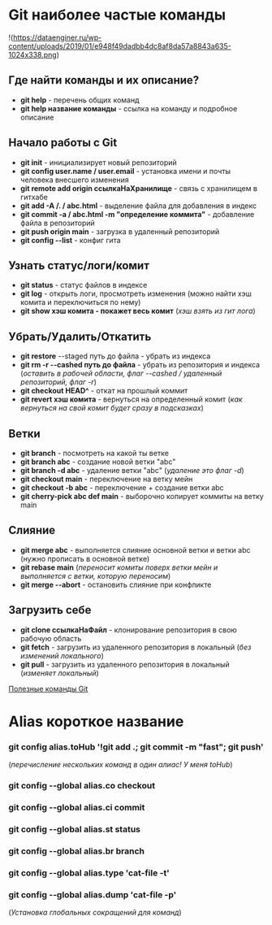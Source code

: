 # Git наиболее частые команды
!(https://dataenginer.ru/wp-content/uploads/2019/01/e948f49dadbb4dc8af8da57a8843a635-1024x338.png)
## Где найти команды и их описание?
- **git help** - перечень общих команд
- **git help название команды** - ссылка на команду и подробное описание

## Начало работы с Git
- **git init** - инициализирует новый репозиторий
- **git config user.name / user.email** - установка имени и почты человека внесшего изменения 
- **git remote add origin ссылкаНаХранилище** - связь с хранилищем в гитхабе
- **git add  -A /. / abc.html** - выделение файла для добавления в индекс
- **git commit -a / abc.html -m "определение коммита"** - добавление файла в репозиторий
- **git push origin main** - загрузка в удаленный репозиторий
- **git config --list**  - конфиг гита

## Узнать статус/логи/комит
- **git status** - статус файлов в индексе
- **git log** - открыть логи, просмотреть изменения (можно найти хэш комита и переключиться по нему)
- **git show хэш комита - покажет весь комит**  (*хэш взять из гит лога*)

## Убрать/Удалить/Откатить
- **git restore** --staged путь до файла - убрать из индекса
- **git rm -r --cashed путь до файла** - убрать из репозитория и индекса (*оставить в рабочей области, флаг --cashed / удаленный репозиторий, флаг -r*)
- **git checkout HEAD^** - откат на прошлый коммит
- **git revert хэш комита** - вернуться на определенный комит (*как вернуться на свой комит будет сразу в подсказках*)

## Ветки 
- **git branch** - посмотреть на какой ты ветке
- **git branch abc** - создание новой ветки "аbc"
- **git branch -d abc** - удаление ветки "abc" (*удаление это флаг -d*)
- **git checkout main** - переключение на ветку мейн
- **git checkout -b abc** - переключение + создание ветки abc
- **git cherry-pick abc def main** - выборочно копирует коммиты на ветку main

## Слияние
- **git merge abc** - выполняется слияние основной ветки и ветки abc (нужно прописать в основной ветке)
- **git rebase main** (*переносит комиты поверх ветки мейн и выполняется с ветки, которую переносим*)
- **git merge --abort** - остановить слияние при конфликте

## Загрузить себе
- **git clone ссылкаНаФайл** - клонирование репозитория в свою рабочую область
- **git fetch** - загрузить из удаленного репозитория в локальный (*без изменений локального*)
- **git pull** - загрузить из удаленного репозитория в локальный (*изменяет локальный*)  

[Полезные команды Git](https://habr.com/ru/companies/ruvds/articles/599929/)

# Alias короткое название

### git config alias.toHub '!git add .; git commit -m "fast"; git push' 
(*перечисление нескольких команд в один алиас! У меня toHub*)

### git config --global alias.co checkout 
### git config --global alias.ci commit
### git config --global alias.st status
### git config --global alias.br branch
### git config --global alias.type 'cat-file -t'
### git config --global alias.dump 'cat-file -p'
(*Установка глобальных сокращений для команд*)
